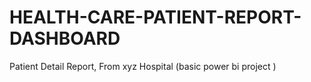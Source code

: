 # HEALTH-CARE-PATIENT-REPORT-DASHBOARD
Patient Detail Report, From xyz Hospital (basic power bi project )
